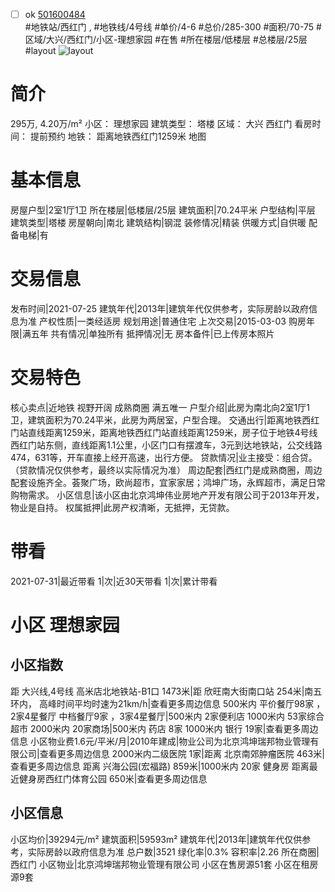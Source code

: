 - [ ] ok [501600484](https://bj.5i5j.com/ershoufang/501600484.html)  
 #地铁站/西红门 ,  #地铁线/4号线
#单价/4-6 #总价/285-300 #面积/70-75   #区域/大兴/西红门/小区-理想家园 #在售 #所在楼层/低楼层 #总楼层/25层 #layout 
![layout](http://image2a.5i5j.com/bdir/layout/adbc87aeeb3a4919a5f3827b5b2ccbf9.jpg_P5.jpg) 
# 简介 
 295万,  4.20万/m² 
小区： 理想家园
建筑类型： 塔楼
区域： 大兴 西红门
看房时间： 提前预约
地铁： 距离地铁西红门1259米 地图
# 基本信息 
 房屋户型|2室1厅1卫
所在楼层|低楼层/25层
建筑面积|70.24平米
户型结构|平层
建筑类型|塔楼
房屋朝向|南北
建筑结构|钢混
装修情况|精装
供暖方式|自供暖
配备电梯|有
# 交易信息 
 发布时间|2021-07-25
建筑年代|2013年|建筑年代仅供参考，实际房龄以政府信息为准
产权性质|一类经适房
规划用途|普通住宅
上次交易|2015-03-03
购房年限|满五年
共有情况|单独所有
抵押情况|无
房本备件|已上传房本照片
# 交易特色 
 核心卖点|近地铁 视野开阔 成熟商圈 满五唯一
户型介绍|此房为南北向2室1厅1卫，建筑面积为70.24平米，此房为两居室，户型合理。
交通出行|距离地铁西红门站直线距离1259米，距离地铁西红门站直线距离1259米，房子位于地铁4号线西红门站东侧，直线距离1.1公里，小区门口有摆渡车，3元到达地铁站，公交线路474，631等，开车直接上经开高速，出行方便。
贷款情况|业主接受：组合贷。（贷款情况仅供参考，最终以实际情况为准）
周边配套|西红门是成熟商圈，周边配套设施齐全。荟聚广场，欧尚超市，宜家家居；鸿坤广场，永辉超市，满足日常购物需求。
小区信息|该小区由北京鸿坤伟业房地产开发有限公司于2013年开发，物业是自持。
权属抵押|此房产权清晰，无抵押，无贷款。
# 带看 
 2021-07-31|最近带看	 1|次|近30天带看	 1|次|累计带看
# 小区 理想家园
## 小区指数 
 距 大兴线,4号线 高米店北地铁站-B1口 1473米|距 欣旺南大街南口站 254米|南五环内， 高峰时间平均时速为21km/h|查看更多周边信息
500米内 平价餐厅98家 ，2家4星餐厅
中档餐厅9家 ，3家4星餐厅|500米内 2家便利店
1000米内 53家综合超市
2000米内 20家商场|500米内 药店 8家
1000米内 银行 19家|查看更多周边信息
小区物业费1.6元/平米/月|2010年建成|物业公司为北京鸿坤瑞邦物业管理有限公司|查看更多周边信息
2000米内二级医院 1家|距离 北京南郊肿瘤医院  463米|查看更多周边信息
距离 兴海公园(宏福路) 859米|1000米内 20家 健身房
距离最近健身房西红门体育公园 650米|查看更多周边信息
## 小区信息 
 小区均价|39294元/m²
建筑面积|59593m²
建筑年代|2013年|建筑年代仅供参考，实际房龄以政府信息为准
总户数|3521
绿化率|0.3%
容积率|2.26
所在商圈|西红门
小区物业|北京鸿坤瑞邦物业管理有限公司
小区在售房源51套
小区在租房源9套
